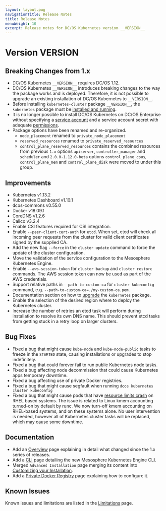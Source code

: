 ```yaml
---
layout: layout.pug
navigationTitle: Release Notes
title: Release Notes
menuWeight: 10
excerpt: Release notes for DC/OS Kubernetes version __VERSION__
---
```


<!-- This source repo for this topic is https://github.com/mesosphere/dcos-kubernetes-cluster -->

# Version __VERSION__

## Breaking Changes from 1.x

* DC/OS Kubernetes `__VERSION__` requires DC/OS 1.12.
* DC/OS Kubernetes `__VERSION__` introduces breaking changes to the way the package works and is deployed.
  Therefore, it is not possible to upgrade an existing installation of DC/OS Kubernetes to `__VERSION__`.
* Before installing `kubernetes-cluster` package `__VERSION__`, the `kubernetes` package must be [installed and running](/services/kubernetes/__VERSION__/getting-started/installing-mke/).
* It is no longer possible to install DC/OS Kubernetes on DC/OS Enterprise without specifying a [service account](/1.12/security/ent/service-auth/) and a service account secret with adequate [permissions](/1.12/security/ent/perms-reference/).
* Package options have been renamed and re-organized.
  * `node_placement` renamed to `private_node_placement`
  * `reserved_resources` renamed to `private_reserved_resources`
  * `control_plane_reserved_resources` contains the combined resources from previous `1.x` options `apiserver`, `controller_manager` and `scheduler` and `2.0.0-1.12.0-beta` options `control_plane_cpus`, `control_plane_mem` and `control_plane_disk` were moved to under this group.

## Improvements

* Kubernetes v1.13.2
* Kubernetes Dashboard v1.10.1
* dcos-commons v0.55.0
* Docker v18.09.1
* CoreDNS v1.2.6
* Calico v3.2.4
* Enable CSI features required for CSI integration.
* Enable `--peer-client-cert-auth` for `etcd`. When set, etcd will check all incoming peer requests from the cluster for valid client certificates signed by the supplied CA.
* Add the new flag `--force` in the `cluster update` command to force the update of the cluster configuration.
* Move the validation of the service configuration to the Mesosphere Kubernetes Engine.
* Enable `--aws-session-token` for `cluster backup` and `cluster restore` commands. The AWS session token can now be used as part of the AWS credentials.
* Support relative paths in `--path-to-custom-ca` for `cluster kubeconfig` command, e.g. `--path-to-custom-ca=./my-custom-ca.pem`.
* Documentation section on how to [upgrade](/services/kubernetes/__VERSION__/operations/upgrade/#Mesosphere-Kubernetes-Engine) the `kubernetes` package.
* Enable the selection of the desired region where to deploy the Kubernetes cluster.
* Increase the number of retries an etcd task will perform during installation to resolve its own DNS name. This should prevent etcd tasks from getting stuck in a retry loop on larger clusters.

## Bug Fixes

* Fixed a bug that might cause `kube-node` and `kube-node-public` tasks to freeze in the `STARTED` state, causing installations or upgrades to stop indefinitely.
* Fixed a bug that could forever fail to run public Kubernetes node tasks.
* Fixed a bug affecting node decommission that could cause Kubernetes apps temporary downtime.
* Fixed a bug affecting use of private Docker registries.
* Fixed a bug that might cause segfault when running `dcos kubernetes cluster kubeconfig`
* Fixed a bug that might cause pods that have [resource limits crash](https://github.com/kubernetes/kubernetes/issues/61937) on RHEL based systems. The issue is related to Linux kmem accounting turned-on by default by runc. We now turn-off kmem accounting on RHEL-based systems, and on these systems alone. No user intervention is needed, however all of Kubernetes cluster tasks will be replaced, which may cause some downtime.

## Documentation

* Add an [Overview](/services/kubernetes/__VERSION__/overview/) page explaining in detail what changed since the 1.x series of releases.
* Add a [CLI](/services/kubernetes/__VERSION__/cli/) page detailing the new Mesosphere Kubernetes Engine CLI.
* Merged `Advanced Installation` page merging its content into [Customizing your Installation](/services/kubernetes/__VERSION__/operations/customizing-install/).
* Add a [Private Docker Registry](/services/kubernetes/__VERSION__/operations/private-docker-registry/) page explaining how to configure it.

## Known Issues

Known issues and limitations are listed in the [Limitations](/services/kubernetes/__VERSION__/limitations/) page.
